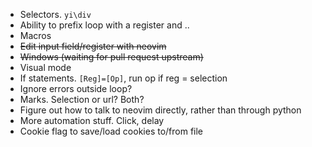 * Selectors. `yi\div`
* Ability to prefix loop with a register and ..
* Macros
* <s>Edit input field/register with neovim</s>
* <s>Windows (waiting for pull request upstream)</s>
* Visual mode
* If statements. `[Reg]=[Op]`, run op if reg = selection
* Ignore errors outside loop?
* Marks. Selection or url? Both?
* Figure out how to talk to neovim directly, rather than through python
* More automation stuff. Click, delay
* Cookie flag to save/load cookies to/from file
